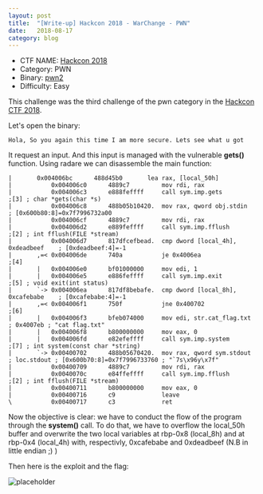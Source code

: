 ```yaml
---
layout: post
title:  "[Write-up] Hackcon 2018 - WarChange - PWN"
date:   2018-08-17
category: blog
---
```

  - CTF NAME: [Hackcon 2018](https://hackcon.in/)
  - Category: PWN
  - Binary: [pwn2](http://ring0ot.github.io/binary/hackcon2018-vuln)
  - Difficulty: Easy

This challenge was the third challenge of the pwn category in the [Hackcon CTF 2018](https://hackcon.in/).

Let's open the binary:

```
Hola, So you again this time I am more secure. Lets see what u got

```

It request an input. And this input is managed with the vulnerable **gets()** function.
Using radare we can disassemble the main function:

```code
|	    0x004006bc      488d45b0       lea rax, [local_50h]                                                                         
|           0x004006c0      4889c7         mov rdi, rax                                                                                 
|           0x004006c3      e888feffff     call sym.imp.gets           ;[3] ; char *gets(char *s)                                       
|           0x004006c8      488b05b10420.  mov rax, qword obj.stdin    ; [0x600b80:8]=0x7f7996732a00                                    
|           0x004006cf      4889c7         mov rdi, rax                                                                                 
|           0x004006d2      e889feffff     call sym.imp.fflush         ;[2] ; int fflush(FILE *stream)                                  
|           0x004006d7      817dfcefbead.  cmp dword [local_4h], 0xdeadbeef    ; [0xdeadbeef:4]=-1                                      
|       ,=< 0x004006de      740a           je 0x4006ea                 ;[4]                                                             
|       |   0x004006e0      bf01000000     mov edi, 1                                                                                   
|       |   0x004006e5      e886feffff     call sym.imp.exit           ;[5] ; void exit(int status)                                     
|       `-> 0x004006ea      817df8bebafe.  cmp dword [local_8h], 0xcafebabe    ; [0xcafebabe:4]=-1                                      
|       ,=< 0x004006f1      750f           jne 0x400702                ;[6]                                                             
|       |   0x004006f3      bfeb074000     mov edi, str.cat_flag.txt    ; 0x4007eb ; "cat flag.txt"                                     
|       |   0x004006f8      b800000000     mov eax, 0                                                                                   
|       |   0x004006fd      e82efeffff     call sym.imp.system         ;[7] ; int system(const char *string)                            
|       `-> 0x00400702      488b05670420.  mov rax, qword sym.stdout    ; loc.stdout ; [0x600b70:8]=0x7f7996733760 ; "`7s\x96y\x7f"     
|           0x00400709      4889c7         mov rdi, rax                                                                                 
|           0x0040070c      e84ffeffff     call sym.imp.fflush         ;[2] ; int fflush(FILE *stream)                                  
|           0x00400711      b800000000     mov eax, 0                                                                                   
|           0x00400716      c9             leave                                                                                        
\           0x00400717      c3             ret

```

Now the objective is clear: we have to conduct the flow of the program through the **system()** call. To do that, we have to overflow the local_50h buffer
and overwrite the two local variables at rbp-0x8 (local_8h) and at rbp-0x4 (local_4h) with, respectivly, 0xcafebabe and 0xdeadbeef (N.B in little endian ;) )

Then here is the exploit and the flag:

![placeholder](https://ring0ot.github.io/images/hackcon2018-pwn2-flag.jpg)
